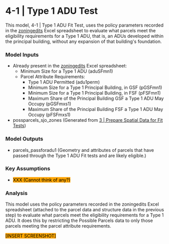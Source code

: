 # 4-1 | Type 1 ADU Test

This model, 4-1 | Type 1 ADU Fit Test, uses the policy parameters recorded in the [zoningedits](../../analysis-preparation/tabular-inputs/#tabular-inputs) Excel spreadsheet to evaluate what parcels meet the eligibility requirements for a Type 1 ADU, that is, an ADUs developed within the principal building, without any expansion of that building's foundation.

### Model Inputs

* Already present in the [zoningedits](../../analysis-preparation/tabular-inputs/) Excel spreadsheet:
  * Minimum Size for a Type 1 ADU (aduSFmn1)
  * Parcel Attribute Requirements:&#x20;
    * Type 1 ADU Permitted (adu1perm)
    * Minimum Size for a Type 1 Principal Building, in GSF (pGSFmn1)
    * Minimum Size for a Type 1 Principal Building, in FSF (pFSFmn1)
    * Maximum Share of the Principal Building GSF a Type 1 ADU May Occupy (pGSFmxs1)
    * Maximum Share of the Principal Building FSF a Type 1 ADU May Occupy (pFSFmxs1)
* possparcels\_sjo\_zones (Generated from [3 | Prepare Spatial Data for Fit Tests](../../analysis-steps/3-or-prepare-spatial-data-for-fit-tests.md))

### Model Outputs

* parcels\_passforadu1 (Geometry and attributes of parcels that have passed through the Type 1 ADU Fit tests and are likely eligible.)&#x20;

### Key Assumptions

* <mark style="background-color:orange;">XXX (Cannot think of any?)</mark>

### Analysis

This model uses the policy parameters recorded in the zoningedits Excel spreadsheet (attached to the parcel data and structure data in the previous step) to evaluate what parcels meet the eligibility requirements for a Type 1 ADU. It does this by restricting the Possible Parcels data to only those parcels meeting the parcel attribute requirements.&#x20;

<mark style="background-color:orange;">\[INSERT SCREENSHOT]</mark>
